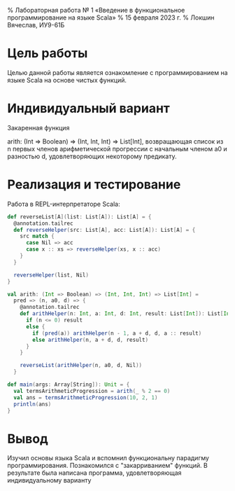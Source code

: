 % Лабораторная работа № 1 «Введение в функциональное
программирование на языке Scala»
% 15 февраля 2023 г.
% Локшин Вячеслав, ИУ9-61Б

# Цель работы
Целью данной работы является ознакомление с программированием на языке Scala на основе чистых функций.

# Индивидуальный вариант
Закаренная функция

arith: (Int => Boolean) =>
(Int, Int, Int) => List[Int],
возвращающая список из n первых членов арифметической прогрессии с начальным членом a0 и разностью d,
удовлетворяющих некоторому предикату.


# Реализация и тестирование

Работа в REPL-интерпретаторе Scala:

```scala
def reverseList[A](list: List[A]): List[A] = {
  @annotation.tailrec
  def reverseHelper(src: List[A], acc: List[A]): List[A] = {
    src match {
      case Nil => acc
      case x :: xs => reverseHelper(xs, x :: acc)
    }
  }

  reverseHelper(list, Nil)
}

val arith: (Int => Boolean) => (Int, Int, Int) => List[Int] =
  pred => (n, a0, d) => {
    @annotation.tailrec
    def arithHelper(n: Int, a: Int, d: Int, result: List[Int]): List[Int] = {
      if (n <= 0) result
      else {
        if (pred(a)) arithHelper(n - 1, a + d, d, a :: result)
        else arithHelper(n, a + d, d, result)
      }
    }

    reverseList(arithHelper(n, a0, d, Nil))
  }

def main(args: Array[String]): Unit = {
  val termsArithmeticProgression = arith(_ % 2 == 0)
  val ans = termsArithmeticProgression(10, 2, 1)
  println(ans)
}
```

# Вывод
Изучил основы языка Scala и вспомнил функциональну парадигму программирования. Познакомился 
с "закарриванием" функций. В результате была написана программа, удовлетворяющая индивидуальному варианту
